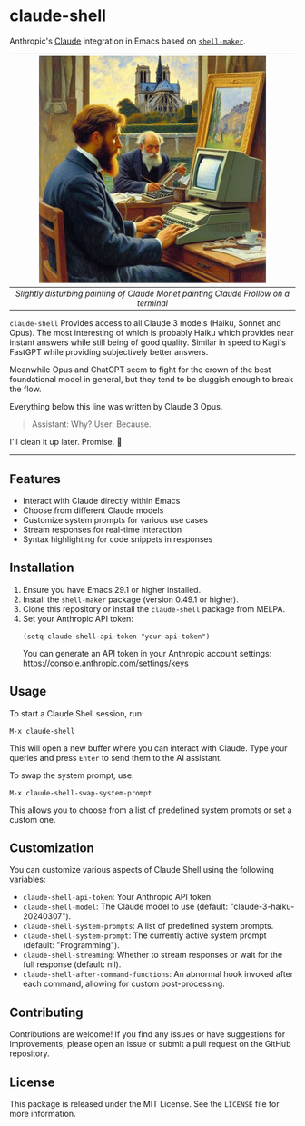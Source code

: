 # claude-shell

Anthropic's [Claude](https://www.anthropic.com/claude) integration in Emacs
based on [`shell-maker`](https://github.com/xenodium/chatgpt-shell/).

<div align="center">

| ![Claude Monet Painting Claude Frollo On A Terminal](img/claude-claude-small.jpg)                                 |
|:-----------------------------------------------------------------------------------------------------------------:|
| *Slightly disturbing painting of Claude Monet painting Claude Frollow on a terminal*                              |

</div>

`claude-shell` Provides access to all Claude 3 models (Haiku, Sonnet and Opus).
The most interesting of which is probably Haiku which provides near instant
answers while still being of good quality. Similar in speed to Kagi's FastGPT
while providing subjectively better answers. 

Meanwhile Opus and ChatGPT seem to fight for the crown of the best foundational
model in general, but they tend to be sluggish enough to break the flow.


Everything below this line was written by Claude 3 Opus. 

> Assistant: Why? 
> User: Because. 

I'll clean it up later. Promise. 🤞

---

## Features

- Interact with Claude directly within Emacs
- Choose from different Claude models
- Customize system prompts for various use cases
- Stream responses for real-time interaction
- Syntax highlighting for code snippets in responses

## Installation

1. Ensure you have Emacs 29.1 or higher installed.
2. Install the `shell-maker` package (version 0.49.1 or higher).
3. Clone this repository or install the `claude-shell` package from MELPA.
4. Set your Anthropic API token:
   ```elisp
   (setq claude-shell-api-token "your-api-token")
   ```
   You can generate an API token in your Anthropic account settings: https://console.anthropic.com/settings/keys

## Usage

To start a Claude Shell session, run:

```
M-x claude-shell
```

This will open a new buffer where you can interact with Claude. Type your queries and press `Enter` to send them to the AI assistant.

To swap the system prompt, use:

```
M-x claude-shell-swap-system-prompt
```

This allows you to choose from a list of predefined system prompts or set a custom one.

## Customization

You can customize various aspects of Claude Shell using the following variables:

- `claude-shell-api-token`: Your Anthropic API token.
- `claude-shell-model`: The Claude model to use (default: "claude-3-haiku-20240307").
- `claude-shell-system-prompts`: A list of predefined system prompts.
- `claude-shell-system-prompt`: The currently active system prompt (default: "Programming").
- `claude-shell-streaming`: Whether to stream responses or wait for the full response (default: nil).
- `claude-shell-after-command-functions`: An abnormal hook invoked after each command, allowing for custom post-processing.

## Contributing

Contributions are welcome! If you find any issues or have suggestions for improvements, please open an issue or submit a pull request on the GitHub repository.

## License

This package is released under the MIT License. See the `LICENSE` file for more information.


